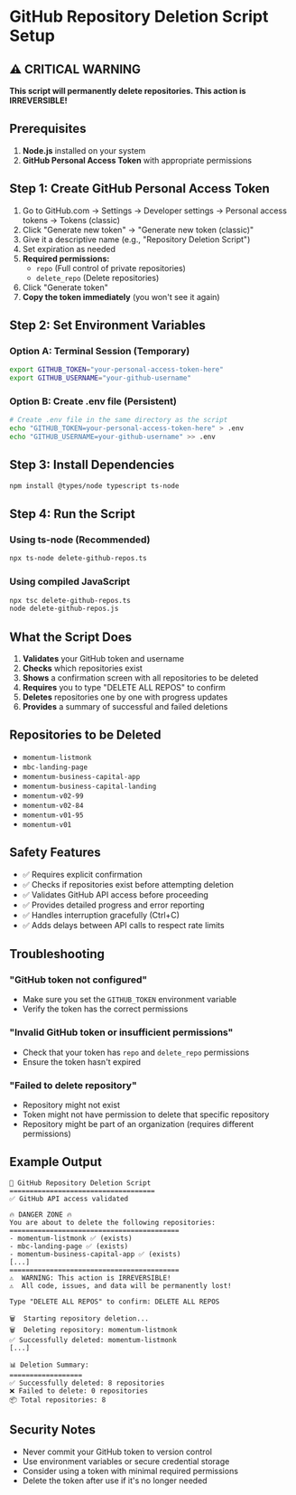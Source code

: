 # GitHub Repository Deletion Script Setup

## ⚠️ CRITICAL WARNING
**This script will permanently delete repositories. This action is IRREVERSIBLE!**

## Prerequisites

1. **Node.js** installed on your system
2. **GitHub Personal Access Token** with appropriate permissions

## Step 1: Create GitHub Personal Access Token

1. Go to GitHub.com → Settings → Developer settings → Personal access tokens → Tokens (classic)
2. Click "Generate new token" → "Generate new token (classic)"
3. Give it a descriptive name (e.g., "Repository Deletion Script")
4. Set expiration as needed
5. **Required permissions:**
   - `repo` (Full control of private repositories)
   - `delete_repo` (Delete repositories)
6. Click "Generate token"
7. **Copy the token immediately** (you won't see it again)

## Step 2: Set Environment Variables

### Option A: Terminal Session (Temporary)
```bash
export GITHUB_TOKEN="your-personal-access-token-here"
export GITHUB_USERNAME="your-github-username"
```

### Option B: Create .env file (Persistent)
```bash
# Create .env file in the same directory as the script
echo "GITHUB_TOKEN=your-personal-access-token-here" > .env
echo "GITHUB_USERNAME=your-github-username" >> .env
```

## Step 3: Install Dependencies

```bash
npm install @types/node typescript ts-node
```

## Step 4: Run the Script

### Using ts-node (Recommended)
```bash
npx ts-node delete-github-repos.ts
```

### Using compiled JavaScript
```bash
npx tsc delete-github-repos.ts
node delete-github-repos.js
```

## What the Script Does

1. **Validates** your GitHub token and username
2. **Checks** which repositories exist
3. **Shows** a confirmation screen with all repositories to be deleted
4. **Requires** you to type "DELETE ALL REPOS" to confirm
5. **Deletes** repositories one by one with progress updates
6. **Provides** a summary of successful and failed deletions

## Repositories to be Deleted

- `momentum-listmonk`
- `mbc-landing-page`
- `momentum-business-capital-app`
- `momentum-business-capital-landing`
- `momentum-v02-99`
- `momentum-v02-84`
- `momentum-v01-95`
- `momentum-v01`

## Safety Features

- ✅ Requires explicit confirmation
- ✅ Checks if repositories exist before attempting deletion
- ✅ Validates GitHub API access before proceeding
- ✅ Provides detailed progress and error reporting
- ✅ Handles interruption gracefully (Ctrl+C)
- ✅ Adds delays between API calls to respect rate limits

## Troubleshooting

### "GitHub token not configured"
- Make sure you set the `GITHUB_TOKEN` environment variable
- Verify the token has the correct permissions

### "Invalid GitHub token or insufficient permissions"
- Check that your token has `repo` and `delete_repo` permissions
- Ensure the token hasn't expired

### "Failed to delete repository"
- Repository might not exist
- Token might not have permission to delete that specific repository
- Repository might be part of an organization (requires different permissions)

## Example Output

```
🚀 GitHub Repository Deletion Script
====================================
✅ GitHub API access validated

🔥 DANGER ZONE 🔥
You are about to delete the following repositories:
==========================================
- momentum-listmonk ✅ (exists)
- mbc-landing-page ✅ (exists)
- momentum-business-capital-app ✅ (exists)
[...]
==========================================
⚠️  WARNING: This action is IRREVERSIBLE!
⚠️  All code, issues, and data will be permanently lost!

Type "DELETE ALL REPOS" to confirm: DELETE ALL REPOS

🗑️  Starting repository deletion...
🗑️  Deleting repository: momentum-listmonk
✅ Successfully deleted: momentum-listmonk
[...]

📊 Deletion Summary:
==================
✅ Successfully deleted: 8 repositories
❌ Failed to delete: 0 repositories
📦 Total repositories: 8
```

## Security Notes

- Never commit your GitHub token to version control
- Use environment variables or secure credential storage
- Consider using a token with minimal required permissions
- Delete the token after use if it's no longer needed
